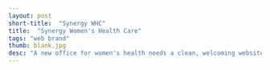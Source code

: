```yaml
---
layout: post
short-title:  "Synergy WHC"
title:  "Synergy Women's Health Care"
tags: "web brand"
thumb: blank.jpg
desc: "A new office for women's health needs a clean, welcoming website"
---
```


